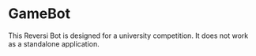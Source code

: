 # GameBot

This Reversi Bot is designed for a university competition. 
It does not work as a standalone application.
